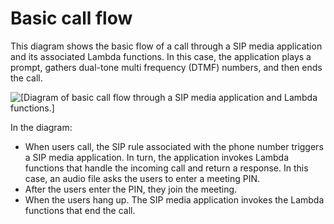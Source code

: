 # Basic call flow<a name="call-flow"></a>

This diagram shows the basic flow of a call through a SIP media application and its associated Lambda functions\. In this case, the application plays a prompt, gathers dual\-tone multi frequency \(DTMF\) numbers, and then ends the call\.

![\[Diagram of basic call flow through a SIP media application and Lambda functions.\]](http://docs.aws.amazon.com/chime/latest/dg/images/lambda-architecture-final2.png)

In the diagram:
+ When users call, the SIP rule associated with the phone number triggers a SIP media application\. In turn, the application invokes Lambda functions that handle the incoming call and return a response\. In this case, an audio file asks the users to enter a meeting PIN\.
+ After the users enter the PIN, they join the meeting\. 
+ When the users hang up\. The SIP media application invokes the Lambda functions that end the call\.